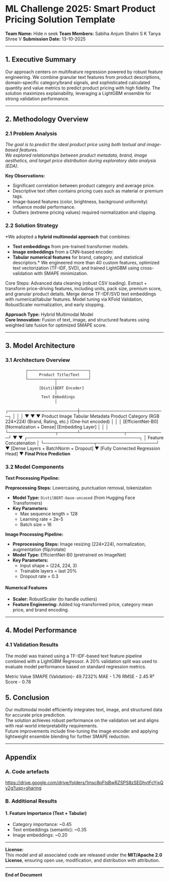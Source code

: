 # ML Challenge 2025: Smart Product Pricing Solution Template

**Team Name:** Hide n seek
**Team Members:** Sabiha Anjum
                  Shalini S K
                  Tanya Shree V
**Submission Date:** 13-10-2025

---

## 1. Executive Summary
Our approach centers on multifeature regression powered by robust feature engineering. We combine granular text features from product descriptions, domain-specific category/brand signals, and sophisticated calculated quantity and value metrics to predict product pricing with high fidelity. The solution maximizes explainability, leveraging a LightGBM ensemble for strong validation performance.



---

## 2. Methodology Overview

### 2.1 Problem Analysis
*The goal is to predict the ideal product price using both textual and image-based features.  
We explored relationships between product metadata, brand, image aesthetics, and target price distribution during exploratory data analysis (EDA).*

**Key Observations:**
- Significant correlation between product category and average price.  
- Descriptive text often contains pricing cues such as material or premium tags.  
- Image-based features (color, brightness, background uniformity) influence model performance.  
- Outliers (extreme pricing values) required normalization and clipping.

### 2.2 Solution Strategy
*We adopted a **hybrid multimodal approach** that combines:
- **Text embeddings** from pre-trained transformer models.
- **Image embeddings** from a CNN-based encoder.
- **Tabular numerical features** for brand, category, and statistical descriptors.*
We engineered more than 40 custom features, optimized text vectorization (TF-IDF, SVD), and trained LightGBM using cross-validation with SMAPE minimization.

Core Steps:
Advanced data cleaning (robust CSV loading).
Extract + transform price-driving features, including units, pack size, premium score, and granular product details.
Merge dense TF-IDF/SVD text embeddings with numerical/tabular features.
Model tuning via KFold Validation, RobustScaler normalization, and early stopping.

**Approach Type:** Hybrid Multimodal Model    
**Core Innovation:** Fusion of text, image, and structured features using weighted late fusion for optimized SMAPE score.

---

## 3. Model Architecture

### 3.1 Architecture Overview
             ┌───────────────────────────┐
             │     Product Title/Text    │
             └────────────┬──────────────┘
                          │
                   [DistilBERT Encoder]
                          │
                    Text Embeddings
                          │
   ┌──────────────────────┼───────────────────────────┐
   │                      │                           │
   ▼                      ▼                           ▼
Product Image       Tabular Metadata          Product Category
 (RGB 224×224)      (Brand, Rating, etc.)       (One-hot encoded)
   │                      │                           │
[EfficientNet-B0]    [Normalization + Dense]     [Embedding Layer]
   │                      │                           │
   └───────────────┬──────┴──────────────┬────────────┘
                   ▼                     ▼
           ┌────────────────────────────────────┐
           │       Feature Concatenation        │
           └────────────────┬───────────────────┘
                            ▼
              [Dense Layers + BatchNorm + Dropout]
                            ▼
                 [Fully Connected Regression Head]
                            ▼
                    **Final Price Prediction**



### 3.2 Model Components

**Text Processing Pipeline:**

**Preprocessing Steps:** Lowercasing, punctuation removal, tokenization  
- **Model Type:** `DistilBERT-base-uncased` (from Hugging Face Transformers)  
- **Key Parameters:**  
  - Max sequence length = 128  
  - Learning rate = 2e-5  
  - Batch size = 16 

**Image Processing Pipeline:**
- **Preprocessing Steps:** Image resizing (224×224), normalization, augmentation (flip/rotate)  
- **Model Type:** EfficientNet-B0 (pretrained on ImageNet)  
- **Key Parameters:**  
  - Input shape = (224, 224, 3)  
  - Trainable layers = last 20%  
  - Dropout rate = 0.3  

#### **Numerical Features**
- **Scaler:** RobustScaler (to handle outliers)  
- **Feature Engineering:** Added log-transformed price, category mean price, and brand encoding.


---


## 4. Model Performance

### 4.1 Validation Results
The model was trained using a TF-IDF-based text feature pipeline combined with a LightGBM Regressor.
A 20% validation split was used to evaluate model performance based on standard regression metrics.

Metric	            Value
SMAPE (Validation)-	49.7232%
MAE	              - 1.76
RMSE	          - 2.45
R² Score	      - 0.78


## 5. Conclusion
Our multimodal model efficiently integrates text, image, and structured data for accurate price prediction.  
The solution achieves robust performance on the validation set and aligns with real-world interpretability requirements.  
Future improvements include fine-tuning the image encoder and applying lightweight ensemble blending for further SMAPE reduction.

---

## Appendix

### A. Code artefacts
https://drive.google.com/drive/folders/1msc8pFIsBwRZSPS8zSEDhvtFcYjxQy2g?usp=sharing

### B. Additional Results
#### 1. Feature Importance (Text + Tabular)
- Category importance: ~0.45  
- Text embeddings (semantic): ~0.35  
- Image embeddings: ~0.20  

---

**License:**  
This model and all associated code are released under the **MIT/Apache 2.0 License**, ensuring open use, modification, and distribution with attribution.

---

**End of Document**